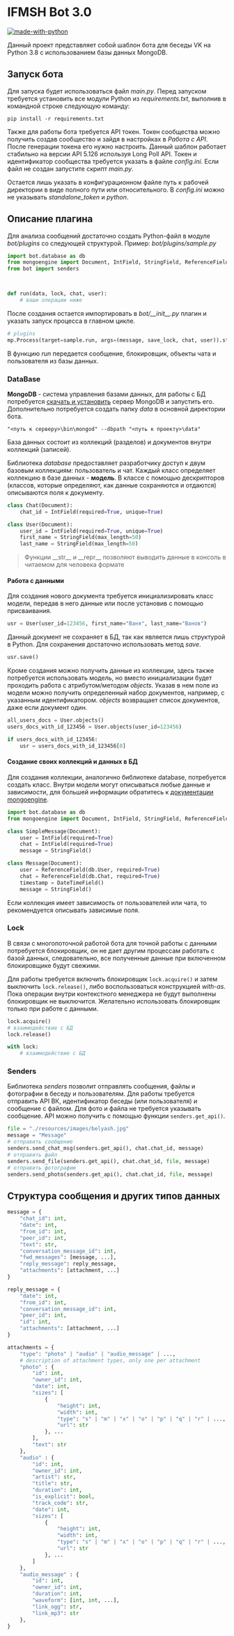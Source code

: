 
# IFMSH Bot 3.0

[![made-with-python](https://img.shields.io/badge/Made%20with-Python_3.8-1f425f.svg)](https://www.python.org/)

Данный проект представляет собой шаблон бота для беседы VK на Python 3.8 с использованием базы данных MongoDB. 

## Запуск бота

Для запуска будет использоваться файл _main.py_. Перед запуском требуется установить все модули Python из _requirements.txt_, 
выполнив в командной строке следующую команду:

```commandline
pip install -r requirements.txt
```

Также для работы бота требуется API токен. Токен сообщества можно получить создав сообщество и зайдя в настройках в _Работа с API_. 
После генерации токена его нужно настроить. Данный шаблон работает стабильно на версии API 5.126 используя Long Poll API. 
Токен и идентификатор сообщества требуется указать в файле _config.ini_. 
Если файл не создан запустите скрипт _main.py_.

Остается лишь указать в конфигурационном файле путь к рабочей директории в виде полного пути или относительного. 
В _config.ini_ можно не указывать _standalone_token_ и _python_.

## Описание плагина

Для анализа сообщений достаточно создать Python-файл в модуле _bot/plugins_
со следующей структурой. Пример: _bot/plugins/sample.py_

```python
import bot.database as db
from mongoengine import Document, IntField, StringField, ReferenceField, DateTimeField
from bot import senders



def run(data, lock, chat, user):
    # ваши операции ниже
```

После создания остается импортировать в _bot/\_\_init\_\_.py_ плагин и указать запуск процесса в главном цикле.

```python
# plugins
mp.Process(target=sample.run, args=(message, save_lock, chat, user)).start()
```

В функцию _run_ передается сообщение, блокировщик, объекты чата и пользователя из базы данных.

### DataBase

**MongoDB** - система управления базами данных, для работы с БД потребуется 
[скачать и установить](https://www.mongodb.com/try/download/community) сервер MongoDB и запустить его. 
Дополнительно потребуется создать папку _data_ в основной директории бота.

```
"<путь к серверу>\bin\mongod" --dbpath "<путь к проекту>\data"
``` 

База данных состоит из коллекций (разделов) и документов внутри коллекций (записей). 

Библиотека _database_ предоставляет разработчику доступ к двум базовым коллекциям: пользователь и чат. 
Каждый класс определяет коллекцию в базе данных - **модель**. В классе с помощью дескрипторов (классов, которые определяют, как данные
сохраняются и отдаются) описываются поля к документу.

```python
class Chat(Document):
    chat_id = IntField(required=True, unique=True)

class User(Document):
    user_id = IntField(required=True, unique=True)
    first_name = StringField(max_length=50)
    last_name = StringField(max_length=50)
```

> Функции \_\_str\_\_ и \_\_repr\_\_ позволяют выводить данные в консоль в читаемом для человека формате

#### Работа с данными

Для создания нового документа требуется инициализировать класс модели, передав в него данные или после установив с помощью присваивания.

```python
usr = User(user_id=123456, first_name="Ваня", last_name="Ванов")
```

Данный документ не сохраняет в БД, так как является лишь структурой в Python. Для сохранения достаточно использовать метод _save_.

```python
usr.save()
```

Кроме создания можно получить данные из коллекции, здесь также потребуется использовать модель, но вместо инициализации будет
проходить работа с атрибутом/методом _objects_. Указав в нем поле из модели можно получить определенный набор документов, например,
с указанным идентификатором. _objects_ возвращает список документов, даже если документ один.

```python
all_users_docs = User.objects()
users_docs_with_id_123456 = User.objects(user_id=123456) 

if users_docs_with_id_123456:
    usr = users_docs_with_id_123456[0]
```

#### Создание своих коллекций и данных в БД

Для создания коллекции, аналогично библиотеке database, потребуется создать класс. Внутри модели могут описываться любые 
данные и зависимости, для большей информации обратитесь к [документации mongoengine](https://mongoengine-odm.readthedocs.io/index.html).

```python
import bot.database as db
from mongoengine import Document, IntField, StringField, ReferenceField, DateTimeField

class SimpleMessage(Document):
    user = IntField(required=True)
    chat = IntField(required=True)
    message = StringField()

class Message(Document):
    user = ReferenceField(db.User, required=True)
    chat = ReferenceField(db.Chat, required=True)
    timestamp = DateTimeField()
    message = StringField()
```

Если коллекция имеет зависимость от пользователей или чата, то рекомендуется описывать зависимые поля.

### Lock

В связи с многопоточной работой бота для точной работы с данными потребуется блокировщик, он не дает другим процессам
работать с базой данных, следовательно, все полученные данные при включенном блокировщике будут свежими. 

Для работы требуется включить блокировщик `lock.acquire()` и затем выключить `lock.release()`,
либо воспользоваться конструкцией _with-as_. Пока операции внутри контекстного менеджера не будут выполнены блокировщик не
выключится. Желательно использовать блокировщик только при работе с данными.

```python
lock.acquire()
# взаимодействие с БД
lock.release()

with lock:
    # взаимодействие с БД
```

### Senders

Библиотека _senders_ позволит отправлять сообщения, файлы и фотографии в беседу и пользователям. Для работы
требуется отправить API ВК, идентификатор беседы (или пользователя) и сообщение с файлом. Для фото и файла не требуется
указывать сообщение. API можно получить с помощью функции `senders.get_api()`.

```python
file = "./resources/images/belyash.jpg"
message = "Message"
# отправить сообщение
senders.send_chat_msg(senders.get_api(), chat.chat_id, message)
# отправить файл
senders.send_file(senders.get_api(), chat.chat_id, file, message)
# отправить фотографию
senders.send_photo(senders.get_api(), chat.chat_id, file, message)
```

## Структура сообщения и других типов данных

```python
message = {
    "chat_id": int,
    "date": int,
    "from_id": int,
    "peer_id": int,
    "text": str,
    "conversation_message_id": int,
    "fwd_messages": [message, ...],
    "reply_message": reply_message,
    "attachments": [attachment, ...]
}

reply_message = {
    "date": int,
    "from_id": int,
    "conversation_message_id": int,
    "peer_id": int,
    "id": int,
    "attachments": [attachment, ...]
}

attachments = {
    "type": "photo" | "audio" | "audio_message" | ...,
    # description of attachment types, only one per attachment
    "photo" : {
        "id": int,
        "owner_id": int,
        "date": int,
        "sizes": [
            {
                "height": int,
                "width": int,
                "type": "s" | "m" | "x" | "o" | "p" | "q" | "r" | ...,
                "url": str
            }, ...
        ],
        "text": str
    },
    "audio" : {
        "id": int,
        "owner_id": int,
        "artist": str,
        "title": str,
        "duration": int,
        "is_explicit": bool,
        "track_code": str,
        "date": int,
        "sizes": [
            {
                "height": int,
                "width": int,
                "type": "s" | "m" | "x" | "o" | "p" | "q" | "r" | ...,
                "url": str
            }, ...
        ]
    },
    "audio_message" : {
        "id": int,
        "owner_id": int,
        "duration": int,
        "waveform": [int, int, ...],
        "link_ogg": str,
        "link_mp3": str
    },
}
```
